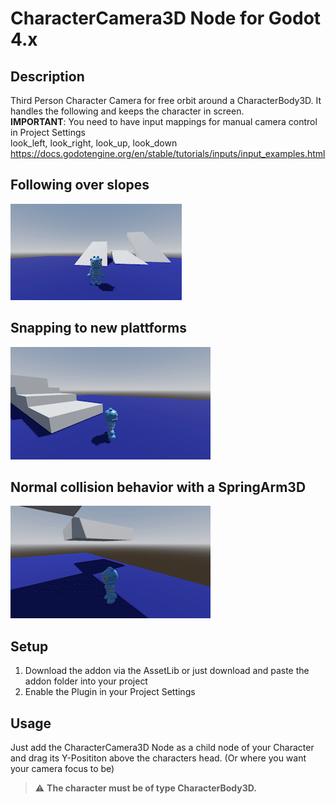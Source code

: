 # CharacterCamera3D Node for Godot 4.x

## Description
Third Person Character Camera for free orbit around a CharacterBody3D. It handles the following and keeps the character in screen. \
**IMPORTANT**: You need to have input mappings for manual camera control in Project Settings \
look_left, look_right, look_up, look_down \
https://docs.godotengine.org/en/stable/tutorials/inputs/input_examples.html


## Following over slopes
![gif1](images/y-following.gif "Y Following")
## Snapping to new plattforms
![gif2](images/plattform_snap.gif "Platform Snap")
## Normal collision behavior with a SpringArm3D
![gif2](images/collision_check.gif "SpringarmCollision")

## Setup
1. Download the addon via the AssetLib or just download and paste the addon folder into your project
2. Enable the Plugin in your Project Settings

## Usage
Just add the CharacterCamera3D Node as a child node of your Character and drag its Y-Posititon above the characters head. (Or where you want your camera focus to be)

> :warning: **The character must be of type CharacterBody3D.**
